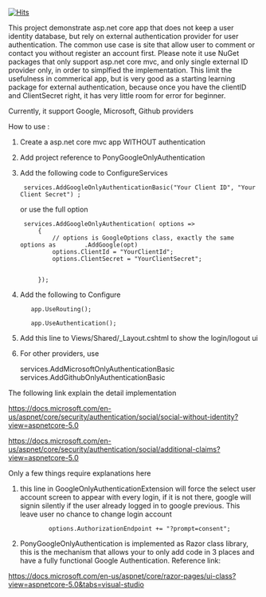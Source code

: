 [![Hits](https://hits.seeyoufarm.com/api/count/incr/badge.svg?url=https%3A%2F%2Fgithub.com%2Fponyspeed888%2FPonyExternalOnlyAuthentication&count_bg=%2379C83D&title_bg=%23555555&icon=&icon_color=%23E7E7E7&title=hits&edge_flat=false)](https://hits.seeyoufarm.com)


This project demonstrate asp.net core app that does not keep a user identity database, but rely on external authentication provider for user authentication.  The common use case is site that allow user to comment or contact you without register an account first.  Please note it use NuGet packages that only support asp.net core mvc, and only single external ID provider only, in order to simplfied the implementation. This limit the usefulness in commerical app, but is very good as a starting learning package for external authentication, because once you have the clientID and ClientSecret right, it has very little room for error for beginner.


Currently, it support Google, Microsoft, Github providers

How to use :

1. Create a asp.net core mvc app WITHOUT authentication
2. Add project reference to PonyGoogleOnlyAuthentication
3. Add the following code to ConfigureServices

        services.AddGoogleOnlyAuthenticationBasic("Your Client ID", "Your Client Secret") ;

    or use the full option    


        services.AddGoogleOnlyAuthentication( options =>
            {
                // options is GoogleOptions class, exactly the same options as        .AddGoogle(opt)
                options.ClientId = "YourClientId";
                options.ClientSecret = "YourClientSecret";


            });
4. Add the following to Configure

          app.UseRouting();

          app.UseAuthentication();

5. Add this line to Views/Shared/_Layout.cshtml  to show the login/logout ui

    <partial name="_LoginPartialSingleExtOnly" />

6. For other providers, use

    services.AddMicrosoftOnlyAuthenticationBasic
    services.AddGithubOnlyAuthenticationBasic



The following link explain the detail implementation

https://docs.microsoft.com/en-us/aspnet/core/security/authentication/social/social-without-identity?view=aspnetcore-5.0

https://docs.microsoft.com/en-us/aspnet/core/security/authentication/social/additional-claims?view=aspnetcore-5.0


Only a few things require explanations here 

1. this line in GoogleOnlyAuthenticationExtension will force the select user account screen to appear with every login,  if it is not there, google will signin silently if the user already logged in to google previous.  This leave user no chance to change login account

               options.AuthorizationEndpoint += "?prompt=consent";

2. PonyGoogleOnlyAuthentication is implemented as Razor class library, this is the mechanism that allows your to only add code in 3 places and have a fully functional Google Authentication. Reference link:

https://docs.microsoft.com/en-us/aspnet/core/razor-pages/ui-class?view=aspnetcore-5.0&tabs=visual-studio
